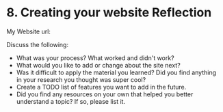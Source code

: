 # 8. Creating your website Reflection

My Website url:
<!-- Place your website link here -->

Discuss the following:
* What was your process? What worked and didn't work?
* What would you like to add or change about the site next?
* Was it difficult to apply the material you learned? Did you find anything in your research you thought was super cool?
* Create a TODO list of features you want to add in the future.
* Did you find any resources on your own that helped you better understand a topic? If so, please list it.
